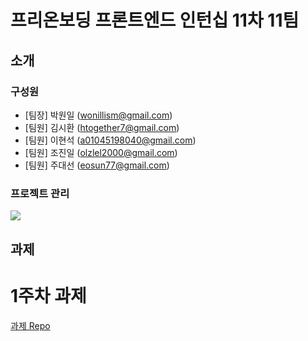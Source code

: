 # 프리온보딩 프론트엔드 인턴십 11차 11팀

## 소개

### 구성원  
- [팀장] 박원일 (wonillism@gmail.com)
- [팀원] 김시환 (htogether7@gmail.com)
- [팀원] 이현석 (a01045198040@gmail.com)
- [팀원] 조진일 (olzlel2000@gmail.com)
- [팀원] 주대선 (eosun77@gmail.com)

### 프로젝트 관리
<img src="https://img.shields.io/badge/GitHub-181717?style=flat&logo=GitHub&logoColor=white"/>

## 과제  
# 1주차 과제

[과제 Repo](https://github.com/pre-onboarding-11th-11team/pre-onboarding-11th-1-11)
